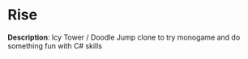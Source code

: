 # Rise
<p><b>Description</b>: Icy Tower / Doodle Jump clone to try monogame and do something fun with C# skills</p>
